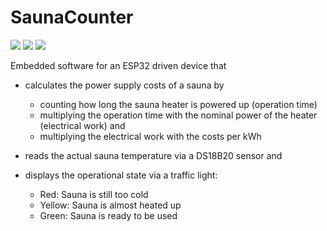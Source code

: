 # SaunaCounter

![](https://img.shields.io/badge/ECU-ESP32-blue)
![](https://img.shields.io/badge/temperature_sensor-DS18B20-blue)
![](https://img.shields.io/badge/state_display-traffic_light-blue)

Embedded software for an ESP32 driven device that

- calculates the power supply costs of a sauna by
  - counting how long the sauna heater is powered up (operation time)
  - multiplying the operation time with the nominal power of the heater (electrical work) and
  - multiplying the electrical work with the costs per kWh
  
- reads the actual sauna temperature via a DS18B20 sensor and

- displays the operational state via a traffic light:
  - Red:    Sauna is still too cold
  - Yellow: Sauna is almost heated up
  - Green:  Sauna is ready to be used
